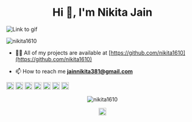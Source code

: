  <h1 align="center">Hi 👋, I'm Nikita Jain</h1>

![](https://camo.githubusercontent.com/5ff9182d12e799168a3bb67b88df7388ae08ede3/68747470733a2f2f6d69726f2e6d656469756d2e636f6d2f6d61782f3837352f312a7164415731546a434e353768316c6275757a766368672e676966 "Link to gif")



<p align="left"> <img src="https://komarev.com/ghpvc/?username=nikita1610" alt="nikita1610" /> </p>

- 👨‍💻 All of my projects are available at [https://github.com/nikita1610](https://github.com/nikita1610)

- 📫 How to reach me **jainnikita381@gmail.com**

<p align="left"><img src="https://konpa.github.io/devicon/devicon.git/icons/android/android-original-wordmark.svg" alt="android" width="20" height="20"/> <img src="https://konpa.github.io/devicon/devicon.git/icons/css3/css3-original-wordmark.svg" alt="css3" width="20" height="20"/> <img src="https://konpa.github.io/devicon/devicon.git/icons/html5/html5-original-wordmark.svg" alt="html5" width="20" height="20"/> <img src="https://konpa.github.io/devicon/devicon.git/icons/javascript/javascript-original.svg" alt="javascript" width="20" height="20"/> <img src="https://konpa.github.io/devicon/devicon.git/icons/mongodb/mongodb-original-wordmark.svg" alt="mongodb" width="20" height="20"/> <img src="https://konpa.github.io/devicon/devicon.git/icons/mysql/mysql-original-wordmark.svg" alt="mysql" width="20" height="20"/> <img src="https://konpa.github.io/devicon/devicon.git/icons/python/python-original-wordmark.svg" alt="python" width="20" height="20"/></p><p align="center"> <img src="https://github-readme-stats.vercel.app/api?username=nikita1610&show_icons=true" alt="nikita1610" /> </p>

<p align="center">
<a href="https://linkedin.com/in/nikita1610" target="blank"><img align="center" src="https://cdn.jsdelivr.net/npm/simple-icons@3.0.1/icons/linkedin.svg" alt="nikita1610" height="20" width="20" /></a>
</p>
